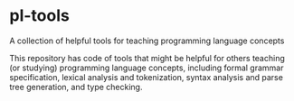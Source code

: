 # pl-tools
A collection of helpful tools for teaching programming language concepts

This repository has code of tools that might be helpful for others teaching (or studying) programming language concepts, including formal grammar specification, lexical analysis and tokenization, syntax analysis and parse tree generation, and type checking.  
